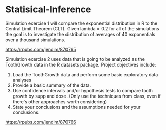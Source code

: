 # Statisical-Inference

Simulation exercise 1 will compare the exponential distribution in R to the Central Limit Theorem (CLT). Given lambda = 0.2 for all of the simulations the goal is to investigate the distribution of averages of 40 exponentials over a thousand simulations.

https://rpubs.com/jendim/870765

Simulation exercise 2 uses data that is going to be analyzed as the ToothGrowth data in the R datasets package. Project objectives include:

1. Load the ToothGrowth data and perform some basic exploratory data analyses
2. Provide a basic summary of the data.
3. Use confidence intervals and/or hypothesis tests to compare tooth growth by supp and dose. (Only use the techniques from class, even if there's other approaches worth considering)
4. State your conclusions and the assumptions needed for your conclusions.

https://rpubs.com/jendim/870766

